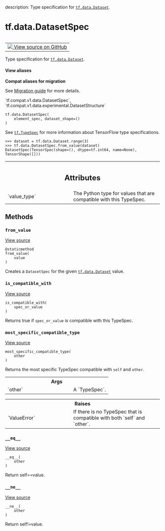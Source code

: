 description: Type specification for <a href="../../tf/data/Dataset.md"><code>tf.data.Dataset</code></a>.

<div itemscope itemtype="http://developers.google.com/ReferenceObject">
<meta itemprop="name" content="tf.data.DatasetSpec" />
<meta itemprop="path" content="Stable" />
<meta itemprop="property" content="__eq__"/>
<meta itemprop="property" content="__init__"/>
<meta itemprop="property" content="__ne__"/>
<meta itemprop="property" content="from_value"/>
<meta itemprop="property" content="is_compatible_with"/>
<meta itemprop="property" content="most_specific_compatible_type"/>
</div>

# tf.data.DatasetSpec

<!-- Insert buttons and diff -->

<table class="tfo-notebook-buttons tfo-api nocontent" align="left">
<td>
  <a target="_blank" href="https://github.com/tensorflow/tensorflow/blob/r2.2/tensorflow/python/data/ops/dataset_ops.py#L2967-L3037">
    <img src="https://www.tensorflow.org/images/GitHub-Mark-32px.png" />
    View source on GitHub
  </a>
</td>
</table>



Type specification for <a href="../../tf/data/Dataset.md"><code>tf.data.Dataset</code></a>.

<section class="expandable">
  <h4 class="showalways">View aliases</h4>
  <p>
<b>Compat aliases for migration</b>
<p>See
<a href="https://www.tensorflow.org/guide/migrate">Migration guide</a> for
more details.</p>
<p>`tf.compat.v1.data.DatasetSpec`, `tf.compat.v1.data.experimental.DatasetStructure`</p>
</p>
</section>

<pre class="devsite-click-to-copy prettyprint lang-py tfo-signature-link">
<code>tf.data.DatasetSpec(
    element_spec, dataset_shape=()
)
</code></pre>



<!-- Placeholder for "Used in" -->

See <a href="../../tf/TypeSpec.md"><code>tf.TypeSpec</code></a> for more information about TensorFlow type specifications.

```
>>> dataset = tf.data.Dataset.range(3)
>>> tf.data.DatasetSpec.from_value(dataset)
DatasetSpec(TensorSpec(shape=(), dtype=tf.int64, name=None), TensorShape([]))
```



<!-- Tabular view -->
 <table class="responsive fixed orange">
<colgroup><col width="214px"><col></colgroup>
<tr><th colspan="2"><h2 class="add-link">Attributes</h2></th></tr>

<tr>
<td>
`value_type`
</td>
<td>
The Python type for values that are compatible with this TypeSpec.
</td>
</tr>
</table>



## Methods

<h3 id="from_value"><code>from_value</code></h3>

<a target="_blank" href="https://github.com/tensorflow/tensorflow/blob/r2.2/tensorflow/python/data/ops/dataset_ops.py#L3010-L3013">View source</a>

<pre class="devsite-click-to-copy prettyprint lang-py tfo-signature-link">
<code>@staticmethod</code>
<code>from_value(
    value
)
</code></pre>

Creates a `DatasetSpec` for the given <a href="../../tf/data/Dataset.md"><code>tf.data.Dataset</code></a> value.


<h3 id="is_compatible_with"><code>is_compatible_with</code></h3>

<a target="_blank" href="https://github.com/tensorflow/tensorflow/blob/r2.2/tensorflow/python/framework/type_spec.py#L88-L103">View source</a>

<pre class="devsite-click-to-copy prettyprint lang-py tfo-signature-link">
<code>is_compatible_with(
    spec_or_value
)
</code></pre>

Returns true if `spec_or_value` is compatible with this TypeSpec.


<h3 id="most_specific_compatible_type"><code>most_specific_compatible_type</code></h3>

<a target="_blank" href="https://github.com/tensorflow/tensorflow/blob/r2.2/tensorflow/python/framework/type_spec.py#L105-L127">View source</a>

<pre class="devsite-click-to-copy prettyprint lang-py tfo-signature-link">
<code>most_specific_compatible_type(
    other
)
</code></pre>

Returns the most specific TypeSpec compatible with `self` and `other`.


<!-- Tabular view -->
 <table class="responsive fixed orange">
<colgroup><col width="214px"><col></colgroup>
<tr><th colspan="2">Args</th></tr>

<tr>
<td>
`other`
</td>
<td>
A `TypeSpec`.
</td>
</tr>
</table>



<!-- Tabular view -->
 <table class="responsive fixed orange">
<colgroup><col width="214px"><col></colgroup>
<tr><th colspan="2">Raises</th></tr>

<tr>
<td>
`ValueError`
</td>
<td>
If there is no TypeSpec that is compatible with both `self`
and `other`.
</td>
</tr>
</table>



<h3 id="__eq__"><code>__eq__</code></h3>

<a target="_blank" href="https://github.com/tensorflow/tensorflow/blob/r2.2/tensorflow/python/framework/type_spec.py#L263-L266">View source</a>

<pre class="devsite-click-to-copy prettyprint lang-py tfo-signature-link">
<code>__eq__(
    other
)
</code></pre>

Return self==value.


<h3 id="__ne__"><code>__ne__</code></h3>

<a target="_blank" href="https://github.com/tensorflow/tensorflow/blob/r2.2/tensorflow/python/framework/type_spec.py#L268-L269">View source</a>

<pre class="devsite-click-to-copy prettyprint lang-py tfo-signature-link">
<code>__ne__(
    other
)
</code></pre>

Return self!=value.




